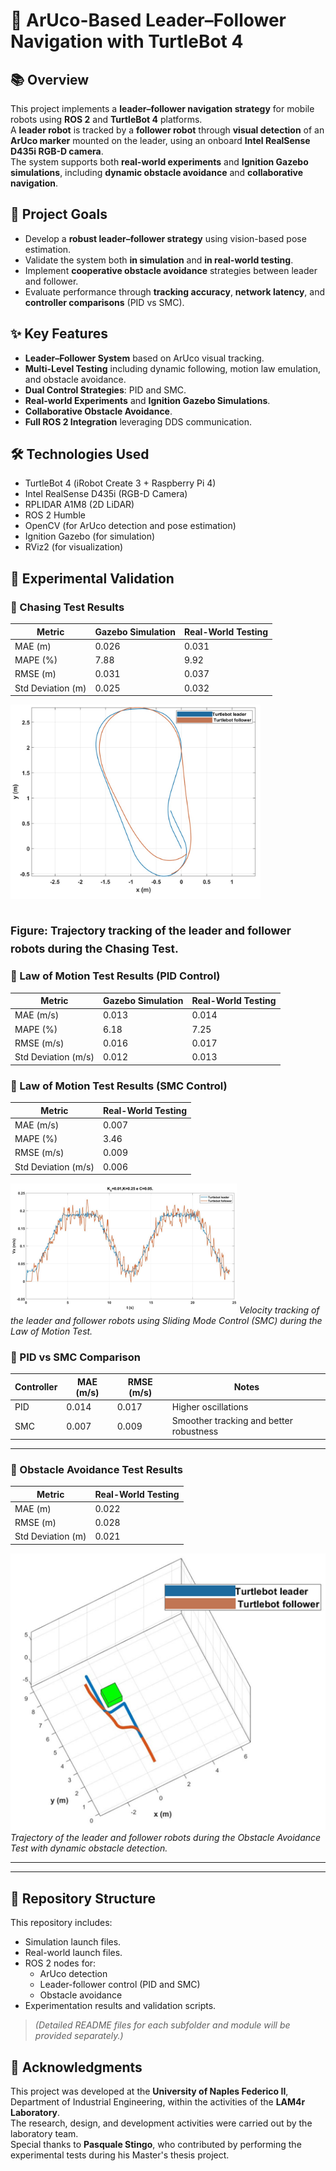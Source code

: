 # 🚁 ArUco-Based Leader–Follower Navigation with TurtleBot 4

## 📚 Overview
This project implements a **leader–follower navigation strategy** for mobile robots using **ROS 2** and **TurtleBot 4** platforms.  
A **leader robot** is tracked by a **follower robot** through **visual detection** of an **ArUco marker** mounted on the leader, using an onboard **Intel RealSense D435i RGB-D camera**.  
The system supports both **real-world experiments** and **Ignition Gazebo simulations**, including **dynamic obstacle avoidance** and **collaborative navigation**.

## 🎯 Project Goals
- Develop a **robust leader–follower strategy** using vision-based pose estimation.
- Validate the system both **in simulation** and **in real-world testing**.
- Implement **cooperative obstacle avoidance** strategies between leader and follower.
- Evaluate performance through **tracking accuracy**, **network latency**, and **controller comparisons** (PID vs SMC).

## ✨ Key Features
- **Leader–Follower System** based on ArUco visual tracking.
- **Multi-Level Testing** including dynamic following, motion law emulation, and obstacle avoidance.
- **Dual Control Strategies**: PID and SMC.
- **Real-world Experiments** and **Ignition Gazebo Simulations**.
- **Collaborative Obstacle Avoidance**.
- **Full ROS 2 Integration** leveraging DDS communication.

## 🛠️ Technologies Used
- TurtleBot 4 (iRobot Create 3 + Raspberry Pi 4)
- Intel RealSense D435i (RGB-D Camera)
- RPLIDAR A1M8 (2D LiDAR)
- ROS 2 Humble
- OpenCV (for ArUco detection and pose estimation)
- Ignition Gazebo (for simulation)
- RViz2 (for visualization)

## 🧪 Experimental Validation

### 📍 Chasing Test Results
| Metric        | Gazebo Simulation | Real-World Testing |
|---------------|-------------------|--------------------|
| MAE (m)       | 0.026              | 0.031              |
| MAPE (%)      | 7.88               | 9.92               |
| RMSE (m)      | 0.031              | 0.037              |
| Std Deviation (m) | 0.025          | 0.032              |

<img src="./chasing_test_result.png" width="400"/>

<sub>Figure: Trajectory tracking of the leader and follower robots during the Chasing Test.</sub>
---

### 📍 Law of Motion Test Results (PID Control)
| Metric        | Gazebo Simulation | Real-World Testing |
|---------------|-------------------|--------------------|
| MAE (m/s)     | 0.013              | 0.014              |
| MAPE (%)      | 6.18               | 7.25               |
| RMSE (m/s)    | 0.016              | 0.017              |
| Std Deviation (m/s) | 0.012         | 0.013              |



### 📍 Law of Motion Test Results (SMC Control)
| Metric        | Real-World Testing |
|---------------|--------------------|
| MAE (m/s)     | 0.007              |
| MAPE (%)      | 3.46               |
| RMSE (m/s)    | 0.009              |
| Std Deviation (m/s) | 0.006         |

![Law of Motion SMC Result](smc_law_motion_results.png)
*Velocity tracking of the leader and follower robots using Sliding Mode Control (SMC) during the Law of Motion Test.*




### 📍 PID vs SMC Comparison
| Controller | MAE (m/s) | RMSE (m/s) | Notes |
|------------|-----------|------------|-------|
| PID        | 0.014     | 0.017      | Higher oscillations |
| SMC        | 0.007     | 0.009      | Smoother tracking and better robustness |





---

### 📍 Obstacle Avoidance Test Results
| Metric        | Real-World Testing |
|---------------|--------------------|
| MAE (m)       | 0.022              |
| RMSE (m)      | 0.028              |
| Std Deviation (m) | 0.021          |

![Obstacle Avoidance Result](obstacle_avoidance_result.png)
*Trajectory of the leader and follower robots during the Obstacle Avoidance Test with dynamic obstacle detection.*

---





---

## 📂 Repository Structure
This repository includes:
- Simulation launch files.
- Real-world launch files.
- ROS 2 nodes for:
  - ArUco detection
  - Leader-follower control (PID and SMC)
  - Obstacle avoidance
- Experimentation results and validation scripts.

> *(Detailed README files for each subfolder and module will be provided separately.)*

## 🙏 Acknowledgments
This project was developed at the **University of Naples Federico II**, Department of Industrial Engineering, within the activities of the **LAM4r Laboratory**.  
The research, design, and development activities were carried out by the laboratory team.  
Special thanks to **Pasquale Stingo**, who contributed by performing the experimental tests during his Master's thesis project.
